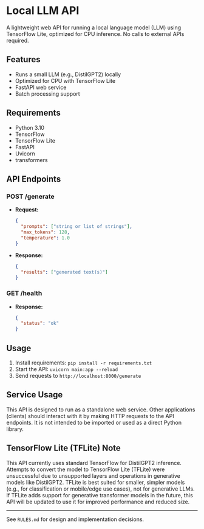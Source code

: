 # Local LLM API

A lightweight web API for running a local language model (LLM) using TensorFlow Lite, optimized for CPU inference. No calls to external APIs required.

## Features
- Runs a small LLM (e.g., DistilGPT2) locally
- Optimized for CPU with TensorFlow Lite
- FastAPI web service
- Batch processing support

## Requirements
- Python 3.10
- TensorFlow
- TensorFlow Lite
- FastAPI
- Uvicorn
- transformers

## API Endpoints

### POST /generate
- **Request:**
  ```json
  {
    "prompts": ["string or list of strings"],
    "max_tokens": 128,
    "temperature": 1.0
  }
  ```
- **Response:**
  ```json
  {
    "results": ["generated text(s)"]
  }
  ```

### GET /health
- **Response:**
  ```json
  {
    "status": "ok"
  }
  ```

## Usage
1. Install requirements: `pip install -r requirements.txt`
2. Start the API: `uvicorn main:app --reload`
3. Send requests to `http://localhost:8000/generate`

## Service Usage
This API is designed to run as a standalone web service. Other applications (clients) should interact with it by making HTTP requests to the API endpoints. It is not intended to be imported or used as a direct Python library.

## TensorFlow Lite (TFLite) Note
This API currently uses standard TensorFlow for DistilGPT2 inference. Attempts to convert the model to TensorFlow Lite (TFLite) were unsuccessful due to unsupported layers and operations in generative models like DistilGPT2. TFLite is best suited for smaller, simpler models (e.g., for classification or mobile/edge use cases), not for generative LLMs. If TFLite adds support for generative transformer models in the future, this API will be updated to use it for improved performance and reduced size.

---
See `RULES.md` for design and implementation decisions.